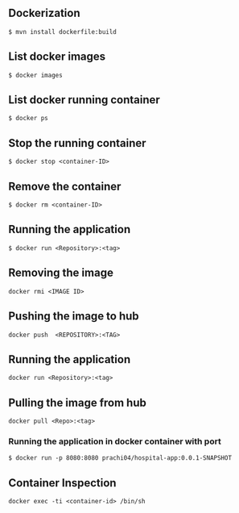 ## Dockerization
```
$ mvn install dockerfile:build
```

## List docker images
```
$ docker images
```

## List docker running container
```
$ docker ps
```

## Stop the running container
```
$ docker stop <container-ID>
```

## Remove the container
```
$ docker rm <container-ID>
```

## Running the application
```
$ docker run <Repository>:<tag>
```

## Removing the image
```
docker rmi <IMAGE ID>
```

## Pushing the image to hub
```
docker push  <REPOSITORY>:<TAG>
```

## Running the application
``` 
docker run <Repository>:<tag>
```

## Pulling the image from hub
``` 
docker pull <Repo>:<tag>
```

### Running the application in docker container with port
```
$ docker run -p 8080:8080 prachi04/hospital-app:0.0.1-SNAPSHOT
```

## Container Inspection
``` 
docker exec -ti <container-id> /bin/sh
```






